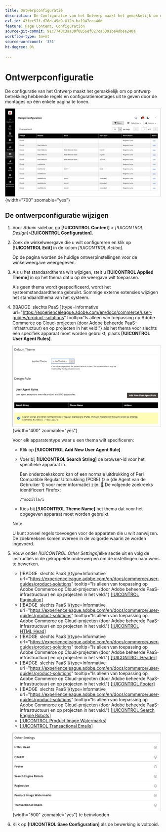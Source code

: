 ```yaml
---
title: Ontwerpconfiguratie
description: De Configuratie van het Ontwerp maakt het gemakkelijk om op ontwerp betrekking hebbende regels en configuratiemontages uit te geven door de montages op één enkele pagina te tonen.
exl-id: 43fec57f-d76d-45a9-812b-ba1947cea46d
feature: Page Content, Configuration
source-git-commit: 91c7748c3aa30f0856ef027ca5391be4dbea240a
workflow-type: tm+mt
source-wordcount: '351'
ht-degree: 0%

---
```


# Ontwerpconfiguratie

De configuratie van het Ontwerp maakt het gemakkelijk om op ontwerp betrekking hebbende regels en configuratiemontages uit te geven door de montages op één enkele pagina te tonen.

![ pagina van de Configuratie van het Ontwerp ](./assets/configuration.png){width="700" zoomable="yes"}

## De ontwerpconfiguratie wijzigen

1. Voor _Admin_ sidebar, ga **[!UICONTROL Content]** > _[!UICONTROL Design]_>**[!UICONTROL Configuration]**.

1. Zoek de winkelweergave die u wilt configureren en klik op **[!UICONTROL Edit]** in de kolom _[!UICONTROL Action]_.

   Op de pagina worden de huidige ontwerpinstellingen voor de winkelweergave weergegeven.

1. Als u het standaardthema wilt wijzigen, stelt u **[!UICONTROL Applied Theme]** in op het thema dat u op de weergave wilt toepassen.

   Als geen thema wordt gespecificeerd, wordt het systeemstandaardthema gebruikt. Sommige externe extensies wijzigen het standaardthema van het systeem.

1. [!BADGE &#x200B; slechts PaaS &#x200B;]{type=Informative url="https://experienceleague.adobe.com/en/docs/commerce/user-guides/product-solutions" tooltip="Is alleen van toepassing op Adobe Commerce op Cloud-projecten (door Adobe beheerde PaaS-infrastructuur) en op projecten in het veld."} als het thema voor slechts een specifiek apparaat moet worden gebruikt, plaats **[!UICONTROL User Agent Rules]**.

   ![ Gebruiker-Agent Regels ](./assets/configuration-user-agent-rules.png){width="400" zoomable="yes"}

   Voor elk apparatentype waar u een thema wilt specificeren:

   - Klik op **[!UICONTROL Add New User Agent Rule]**.

   - Voer bij **[!UICONTROL Search String]** de browser-id voor het specifieke apparaat in.

     Een onderzoekskoord kan of een normale uitdrukking of Perl Compatible Regular Uitdrukking (PCRE) (zie {de Agent van de Gebruiker 1} voor meer informatie) zijn. [&#128279;](https://en.wikipedia.org/wiki/User_agent) De volgende zoekreeks identificeert Firefox:

         /^mozilla/i
     
   - Kies bij **[!UICONTROL Theme Name]** het thema dat voor het opgegeven apparaat moet worden gebruikt.

   >[!NOTE]
   >
   >U kunt zoveel regels toevoegen voor de apparaten die u wilt aanwijzen. De zoekreeksen komen overeen in de volgorde waarin ze worden ingevoerd.

1. Vouw onder _[!UICONTROL Other Settings]_&#x200B;elke sectie uit en volg de instructies in de gekoppelde onderwerpen om de instellingen naar wens te bewerken.

   - [!BADGE &#x200B; slechts PaaS &#x200B;]{type=Informative url="https://experienceleague.adobe.com/en/docs/commerce/user-guides/product-solutions" tooltip="Is alleen van toepassing op Adobe Commerce op Cloud-projecten (door Adobe beheerde PaaS-infrastructuur) en op projecten in het veld."} [[!UICONTROL Pagination]](../catalog/navigation-product-listings.md#pagination-controls)
   - [!BADGE &#x200B; slechts PaaS &#x200B;]{type=Informative url="https://experienceleague.adobe.com/en/docs/commerce/user-guides/product-solutions" tooltip="Is alleen van toepassing op Adobe Commerce op Cloud-projecten (door Adobe beheerde PaaS-infrastructuur) en op projecten in het veld."} [[!UICONTROL HTML Head]](page-setup.md#html-head)
   - [!BADGE &#x200B; slechts PaaS &#x200B;]{type=Informative url="https://experienceleague.adobe.com/en/docs/commerce/user-guides/product-solutions" tooltip="Is alleen van toepassing op Adobe Commerce op Cloud-projecten (door Adobe beheerde PaaS-infrastructuur) en op projecten in het veld."} [[!UICONTROL Header]](page-setup.md#header)
   - [!BADGE &#x200B; slechts PaaS &#x200B;]{type=Informative url="https://experienceleague.adobe.com/en/docs/commerce/user-guides/product-solutions" tooltip="Is alleen van toepassing op Adobe Commerce op Cloud-projecten (door Adobe beheerde PaaS-infrastructuur) en op projecten in het veld."} [[!UICONTROL Footer]](page-setup.md#footer)
   - [!BADGE &#x200B; slechts PaaS &#x200B;]{type=Informative url="https://experienceleague.adobe.com/en/docs/commerce/user-guides/product-solutions" tooltip="Is alleen van toepassing op Adobe Commerce op Cloud-projecten (door Adobe beheerde PaaS-infrastructuur) en op projecten in het veld."} [[!UICONTROL Search Engine Robots]](../merchandising-promotions/seo-overview.md#search-engine-robots)
   - [[!UICONTROL Product Image Watermarks]](../catalog/product-image.md#watermarks)
   - [[!UICONTROL Transactional Emails]](../systems/email-templates.md#configure-email-templates)

   ![ Andere montages om ontwerp ](./assets/configuration-other-settings.png){width="500" zoomable="yes"} te beïnvloeden

1. Klik op **[!UICONTROL Save Configuration]** als de bewerking is voltooid.
